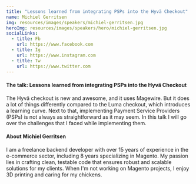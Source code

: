```yaml
---
title: "Lessons learned from integrating PSPs into the Hyvä Checkout"
name: Michiel Gerritsen
img: resources/images/speakers/michiel-gerritsen.jpg
heroImg: resources/images/speakers/hero/michiel-gerritsen.jpg
socialLinks: 
  - title: Fb
    url: https://www.facebook.com
  - title: Ig
    url: https://www.instagram.com
  - title: Tw
    url: https://www.twitter.com
---
```


#### The talk: Lessons learned from integrating PSPs into the Hyvä Checkout

The Hyvä checkout is new and awesome, and it uses Magewire. But it does a lot of things differently compared to the Luma checkout, which introduces a learning curve. Next to that, implementing Payment Service Providers (PSPs) is not always as straightforward as it may seem. In this talk I will go over the challenges that I faced while implementing them.

#### About Michiel Gerritsen

I am a freelance backend developer with over 15 years of experience in the e-commerce sector, including 8 years specializing in Magento. My passion lies in crafting clean, testable code that ensures robust and scalable solutions for my clients. When I'm not working on Magento projects, I enjoy 3D printing and caring for my chickens.
